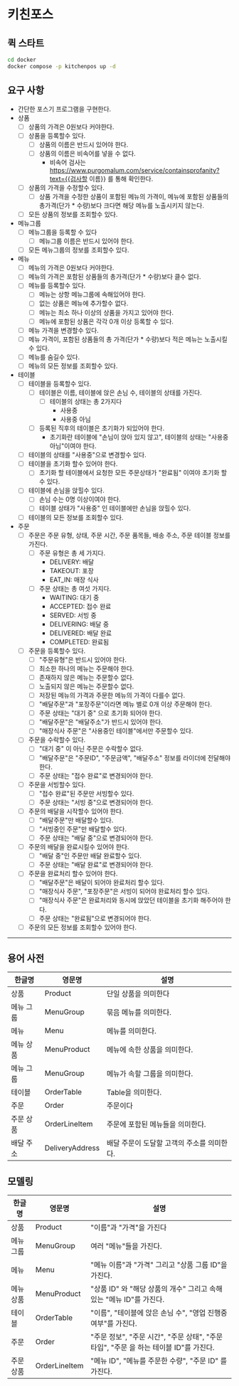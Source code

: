 # 키친포스

## 퀵 스타트

```sh
cd docker
docker compose -p kitchenpos up -d
```

## 요구 사항

- 간단한 포스기 프로그램을 구현한다. 
- 상품
   - [ ] 상품의 가격은 0원보다 커야한다. 
   - [ ] 상품을 등록할수 있다. 
     - [ ] 상품의 이름은 반드시 있어야 한다. 
     - [ ] 상품의 이름은 비속어를 넣을 수 없다. 
       - 비속어 검사는 https://www.purgomalum.com/service/containsprofanity?text={{검사할 이름}} 를 통해 확인한다.
   - [ ] 상품의 가격을 수정할수 있다. 
     - [ ] 상품 가격을 수정한 상품이 포함된 메뉴의 가격이, 메뉴에 포함된 상품들의 총가격(단가 * 수량)보다 크다면 해당 메뉴를 노출시키지 않는다.
   - [ ] 모든 상품의 정보를 조회할수 있다.
  
- 메뉴그룹
    - [ ] 메뉴그룹을 등록할 수 있다
      - [ ] 메뉴그룹 이름은 반드시 있어야 한다.
    - [ ] 모든 메뉴그룹의 정보를 조회할수 있다. 
  
- 메뉴
    - [ ] 메뉴의 가격은 0원보다 커야한다.
    - [ ] 메뉴의 가격은 포함된 상품들의 총가격(단가 * 수량)보다 클수 없다.
    - [ ] 메뉴를 등록할수 있다. 
      - [ ] 메뉴는 상항 메뉴그룹에 속해있어야 한다. 
      - [ ] 없는 상품은 메뉴에 추가할수 없다. 
      - [ ] 메뉴는 최소 하나 이상의 상품을 가지고 있어야 한다. 
      - [ ] 메뉴에 포함된 상품은 각각 0개 이상 등록할 수 있다. 
    - [ ] 메뉴 가격을 변경할수 있다. 
    - [ ] 메뉴 가격이, 포함된 상품들의 총 가격(단가 * 수량)보다 적은 메뉴는 노출시킬수 있다. 
    - [ ] 메뉴를 숨길수 있다. 
    - [ ] 메뉴의 모든 정보를 조회할수 있다.

- 테이블
  - [ ] 테이블을 등록할수 있다. 
    - [ ] 테이블은 이름, 테이블에 앉은 손님 수, 테이블의 상태를 가진다.
      - [ ] 테이블의 상태는 총 2가지다
        - 사용중
        - 사용중 아님
    - [ ] 등록된 직후의 테이블은 초기화가 되있어야 한다. 
      - 초기화란 테이블에 "손님이 앉아 있지 않고", 테이블의 상태는 "사용중 아님"이여야 한다.
  - [ ] 테이블의 상태를 "사용중"으로 변경할수 있다. 
  - [ ] 테이블을 초기화 할수 있어야 한다. 
    - [ ] 초기화 할 테이블에서 요청한 모든 주문상태가 "완료됨" 이여야 초기화 할수 있다. 
  - [ ] 테이블에 손님을 앉힐수 있다. 
    - [ ] 손님 수는 0명 이상이여야 한다. 
    - [ ] 테이블 상태가 "사용중" 인 테이블에만 손님을 앉힐수 있다. 
  - [ ] 테이블의 모든 정보를 조회할수 있다. 

- 주문
  - [ ] 주문은 주문 유형, 상태, 주문 시간, 주문 품목들, 배송 주소, 주문 테이블 정보를 가진다.
    - [ ] 주문 유형은 총 세 가지다.
      - DELIVERY: 배달
      - TAKEOUT: 포장
      - EAT_IN: 매장 식사
    - [ ] 주문 상태는 총 여섯 가지다.
      - WAITING: 대기 중
      - ACCEPTED: 접수 완료
      - SERVED: 서빙 중
      - DELIVERING: 배달 중
      - DELIVERED: 배달 완료
      - COMPLETED: 완료됨
  - [ ] 주문을 등록할수 있다.
    - [ ] "주문유형"은 반드시 있어야 한다. 
    - [ ] 최소한 하나의 메뉴는 주문해야 한다. 
    - [ ] 존재하지 않은 메뉴는 주문할수 없다. 
    - [ ] 노출되지 않은 메뉴는 주문할수 없다. 
    - [ ] 저장된 메뉴의 가격과 주문한 메뉴의 가격이 다를수 없다. 
    - [ ] "배달주문"과 "포장주문"이라면 메뉴 별로 0개 이상 주문해야 한다. 
    - [ ] 주문 상태는 "대기 중" 으로 초기화 되어야 한다. 
    - [ ] "배달주문"은 "배달주소"가 반드시 있어야 한다. 
    - [ ] "매장식사 주문"은 "사용중인 테이블"에서만 주문할수 있다. 
  - [ ] 주문을 수락할수 있다. 
    - [ ] "대기 중" 이 아닌 주문은 수락할수 없다. 
    - [ ] "배달주문"은 "주문ID", "주문금액", "배달주소" 정보를 라이더에 전달해야한다. 
    - [ ] 주문 상태는 "접수 완료"로 변경되어야 한다. 
  - [ ] 주문을 서빙할수 있다. 
    - [ ] "접수 완료"된 주문만 서빙할수 있다.
    - [ ] 주문 상태는 "서빙 중"으로 변경되어야 한다. 
  - [ ] 주문의 배달을 시작할수 있어야 한다.
    - [ ] "배달주문"만 배달할수 있다. 
    - [ ] "서빙중인 주문"만 배달할수 있다. 
    - [ ] 주문 상태는 "배달 중"으로 변경되어야 한다. 
  - [ ] 주문의 배달을 완료시킬수 있어야 한다.
    - [ ] "배달 중"인 주문만 배달 완료할수 있다. 
    - [ ] 주문 상태는 "배달 완료"로 변경되어야 한다. 
  - [ ] 주문을 완료처리 할수 있어야 한다.
    - [ ] "배달주문"은 배달이 되어야 완료처리 할수 있다. 
    - [ ] "매장식사 주문", "포장주문"은 서빙이 되어야 완료처리 할수 있다. 
    - [ ] "매장식사 주문"은 완료처리와 동시에 앉았던 테이블을 초기화 해주어야 한다. 
    - [ ] 주문 상태는 "완료됨"으로 변경되어야 한다.
  - [ ] 주문의 모든 정보를 조회할수 있어야 한다. 
---

## 용어 사전

| 한글명   | 영문명             | 설명                       |
|-------|-----------------|--------------------------|
| 상품    | Product         | 단일 상품을 의미한다              |
| 메뉴 그룹 | MenuGroup       | 묶음 메뉴를 의미한다.             |
| 메뉴    | Menu            | 메뉴를 의미한다.                |
| 메뉴 상품 | MenuProduct     | 메뉴에 속한 상품을 의미한다.         |
| 메뉴 그룹 | MenuGroup       | 메뉴가 속할 그룹을 의미한다.         |
| 테이블   | OrderTable      | Table을 의미한다.             |
| 주문    | Order           | 주문이다                     |
| 주문 상품 | OrderLineItem   | 주문에 포함된 메뉴들을 의미한다.       |
| 배달 주소 | DeliveryAddress | 배달 주문이 도달할 고객의 주소를 의미한다. |

## 모델링
| 한글명 | 영문명     | 설명                                                            |
|-----|---------|---------------------------------------------------------------|
| 상품  | Product | "이름"과 "가격"을 가진다                                  |
| 메뉴 그룹  | MenuGroup | 여러 "메뉴"들을 가진다.                                   |
| 메뉴 | Menu | "메뉴 이름"과 "가격" 그리고 "상품 그룹 ID"을 가진다.                  |
| 메뉴 상품 | MenuProduct | "상품 ID" 와 "해당 상품의 개수" 그리고 속해있는 "메뉴 ID"를 가진다. |
| 테이블 | OrderTable |"이름", "테이블에 앉은 손님 수", "영업 진행중 여부"를 가진다.     |
| 주문 | Order | "주문 정보", "주문 시간", "주문 상태", "주문 타입", "주문 을 하는 테이블 ID"를 가진다.    |
| 주문 상품 | OrderLineItem | "메뉴 ID", "메뉴를 주문한 수량", "주문 ID" 를 가진다.                         |